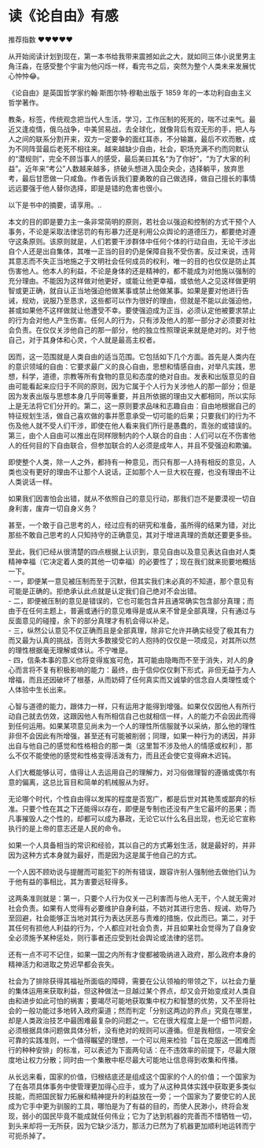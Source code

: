 # 读《论自由》有感


推荐指数 ❤️❤️❤️❤️❤️

从开始阅读计划到现在，第一本书给我带来震撼如此之大，就如同三体小说里男主角汪淼，在感受整个宇宙为他闪烁一样，看完书之后，突然为整个人类未来发展忧心忡忡😂。	

《论自由》是英国哲学家约翰·斯图尔特·穆勒出版于 1859 年的一本功利自由主义哲学著作。

教条，标签，传统观念把当代人生活，学习，工作压制的死死的，喘不过来气。最近又逢疫情，俄乌战争，中美贸易战，去全球化，就像背后有双无形的手，把人与人之间的联系分割开来，双方一定要争的面红耳赤，不分输赢，最后不欢而散，成为不同阵营最后老死不相往来。越来越缺少自由，社会，职场充满不约而同默认的“潜规则”，完全不顾当事人的感受，最后美曰其名“为了你好”，“为了大家的利益”。近年来“考公”人数越来越多，挤破头想进入国企央企，选择躺平，放弃思考，最后甘愿做一只咸鱼。作者告诉我们要勇敢的自己做选择，做自己擅长的事情远远要强于他人替你选择，即是是错的危害也很小。

以下是书中的摘要，请享用。..

本文的目的即是要力主一条非常简明的原则，若社会以强迫和控制的方式干预个人事务，不论是采取法律惩罚的有形暴力还是利用公众舆论的道德压力，都要绝对遵守这条原则。该原则就是，人们若要干涉群体中任何个体的行动自由，无论干涉出自个人还是出自集体，其唯一正当的目的仍是保障自我不受伤害。反过来说，违背其意志而不失正当地施之于文明社会任何成员的权利，唯一的目的也仅仅是防止其伤害他人。他本人的利益，不论是身体的还是精神的，都不能成为对他施以强制的充分理由。不能因为这样做对他更好，或能让他更幸福，或依他人之见这样做更明智或更正确，就自认正当地强迫他做某事或禁止他做某事。如果是要对他进行告诫，规劝，说服乃至恳求，这些都可以作为很好的理由，但就是不能以此强迫他，甚或如果他不这样做就让他遭受不幸。要使强迫成为正当，必须认定他被要求禁止的行为会对他人产生伤害。任何人的行为，只有涉及他人的那一部分才必须要对社会负责。在仅仅关涉他自己的那一部分，他的独立性照理说来就是绝对的。对于他自己，对于其身体和心灵，个人就是最高主权者。

因而，这一范围就是人类自由的适当范围。它包括如下几个方面。首先是人类内在的意识领域的自由：它要求最广义的良心自由，思想和情感自由，对举凡实践，思想，科学，道德，宗教等所有食物的意见和态度的绝对自由。发表和出版意见的自由可能看起来应归于不同的原则，因为它属于个人行为关涉他人的那一部分；但是因为发表出版与思想本身几乎同等重要，并且所依据的理由又大都相同，所以实际上是无法将它们分开的。第二，这一原则要求品味和志趣自由：自由地根据自己的特征规划生活，做自己喜欢做的事并愿意承受一切可能的后果；只要我们的行为不伤及他人就不受人们干涉，即使在他人看来我们所行是愚蠢的，乖张的或错误的。第三，由个人自由可以推出在同样限制内的个人联合的自由：人们可以在不伤害他人的任何目的下自由联合，但参加联合的人必须是成年人，并且不受强迫和欺骗。

即使整个人类，除一人之外，都持有一种意见，而只有那一人持有相反的意见，人类也没有更好的理由不让那个人说话，正如那个人一旦大权在握，也没有理由不让人类说话一样。

如果我们因害怕会出错，就从不依照自己的意见行动，那我们岂不是要漠视一切自身利害，废弃一切自身义务？

甚至，一个敢于自己思考的人，经过应有的研究和准备，虽所得的结果为错，对比那些不敢自己思考的人只知持守的正确意见，其对于增进真理的贡献还要更多些。

至此，我们已经从很清楚的四点根据上认识到，意见自由以及意见表达自由对人类精神幸福（它决定着人类的其他一切幸福）的必要性了；现在我们就来扼要地概括一下。  
    - 一，即便某一意见被压制而至于沉默，但其实我们未必真的不知道，那个意见有可能是正确的。拒绝承认此点就是认定我们自己绝对不会出错。  
	- 二，即便被压制的意见是错误的，它也可能包含并且通常确实包含部分真理；而由于在任何主题上，普遍或通行的意见难得是或从来不曾是全部真理，只有通过与反面意见的碰撞，余下的部分真理才有机会得以补足。  
	- 三，纵然公认意见不仅正确而且是全部真理，除非它允许并确实经受了极其有力而又最为认真的挑战，否则大多数接受它的人抱持的仅仅是一项成见，对其所以然的理性根据毫无理解或体认。不宁唯是。  
	- 四，信条本事的意义也将变得岌岌可危，其可能由隐晦而不至于消失，对人的身心而言将不复有积极影响的能力：最终，由于信仰仅仅剩下形式，非但无益于为人增福，而且还因破坏了根基，从而妨碍了任何真实而又诚挚的信念自人类理性或个人体验中生长出来。  

心智与道德的能力，跟体力一样，只有运用才能得到增强。如果仅仅因他人有所行动自己就去仿效，这跟因他人有所相信自己也就相信一样，人的能力不会因此而得到任何运用。如果某项意见尚未为一个人的理性所信服就予以采纳，那么他的理性非但不会因此有所增强，甚至还有可能被削弱；同理，如果一种行为的诱因，并非出自与他自己的感觉和性格相合的那一类（这里暂不涉及他人的情感或权利），那么不仅不能使他的感觉和性格变得活泼有力，而且还会使它变得麻木迟钝。

人们大概能够认可，值得让人去运用自己的理解力，对习俗做理智的遵循或偶尔有意的偏离，这总比盲目和简单的机械服从为好。

无论哪个时代，个性自由得以发挥的程度是否宽广，都是后世对其艳羡或鄙弃的标准。只要个性在其之下还能得以存在，即便是专制也还没有产生它最坏的恶果；而凡事摧毁人之个性的，却都可以成为暴政，无论它以什么名目出现，也无论它宣称执行的是上帝的意志还是人民的命令。

如果一个人具备相当的常识和经验，其以自己的方式筹划生活，就是最好的，并非因为这种方式本身就为最好，而是因为这是属于他自己的方式。

一个人因不顾劝说与提醒而可能犯下的所有错误，跟容许别人强制他去做他们认为于他有益的事相比，其为害要远轻得多。

这两条准则就是：第一，只要个人行为仅关一己利害而与他人无干，个人就无需对社会负责。如果有人觉得有必要维护自身利益，不妨对其进行忠告、规诫、劝导乃至回避，社会能够正当地对其行为表达厌恶与责难的措施，仅此而已。第二，对于其任何有损他人利益的行为，个人都应对社会负责，并且如果社会觉得为了自身安全必须施予某种惩处，则行事者还应受到社会舆论或法律的惩罚。

还有一点不可不记住，如果一国之内所有才俊都被吸纳进入政府，那么政府本身的精神活力和进取之势迟早都会丧失。

社会为了排除获得其福祉所面临的障碍，需要在公认领袖的带领之下，以社会力量的集体运用来获取利益，但这种做法一旦越过某个界点，却又会开始变成对人类自由和进步如此可怕的祸害；要竭尽可能地获取集中权力和智慧的优势，又不至将社会的一般功能过多地转入政府渠道；然而判定「分别这两边的界点」究竟在哪里，却是人类政治技艺中最困难最复杂的问题之一。它在很大程度上是一个细节问题，必须根据具体问题做具体分析，没有绝对的规则可以遵循。但是我相信，一项安全可靠的实践准则，一个值得瞩望的理想，一个可以用来检验「旨在克服这一困难而行的种种安排」的标准，可以表述为下面两句话：在不违效率的前提下，尽最大限度地让权力分散；同时由一个集散中枢尽最大可能地让信息得到收集和传播。

从长远来看，国家的价值，归根结底还是组成这个国家的个人的价值；一个国家为了在各项具体事务中使管理更加得心应手，或为了从这种具体实践中获取更多类似技能，而把国民智力拓展和精神提升的利益放在一旁；一个国家为了要使它的人民成为它手中更为驯服的工具，哪怕是为了有益的目的，而使人民渺小，终将会发现，弱小的国民毕竟不能成就任何伟业；它为了达到机器的完善而不惜牺牲一切，到头来却将一无所获，因为它缺少活力，那活力已然为了机器更加顺利地运转而宁可扼杀掉了。

